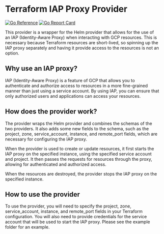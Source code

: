 # Terraform IAP Proxy Provider

[![Go Reference](https://pkg.go.dev/badge/github.com/synapsecns/sanguine/contrib/terraform-provider-helmproxy.svg)](https://pkg.go.dev/github.com/synapsecns/sanguine/contrib/terraform-provider-helmproxy)
[![Go Report Card](https://goreportcard.com/badge/github.com/synapsecns/sanguine/contrib/terraform-provider-helmproxy)](https://goreportcard.com/report/github.com/synapsecns/sanguine/contrib/terraform-provider-helmproxy)

This provider is a wrapper for the Helm provider that allows for the use of an IAP (Identity-Aware Proxy) when interacting with GCP resources. This is necessary because Terraform resources are short-lived, so spinning up the IAP proxy separately and having it provide access to the resources is not an option.

## Why use an IAP proxy?
IAP (Identity-Aware Proxy) is a feature of GCP that allows you to authenticate and authorize access to resources in a more fine-grained manner than just using a service account. By using IAP, you can ensure that only authorized users and applications can access your resources.

## How does the provider work?
The provider wraps the Helm provider and combines the schemas of the two providers. It also adds some new fields to the schema, such as the project, zone, service_account, instance, and remote_port fields, which are necessary for configuring the IAP proxy.

When the provider is used to create or update resources, it first starts the IAP proxy on the specified instance, using the specified service account and project. It then passes the requests for resources through the proxy, allowing for authenticated and authorized access.

When the resources are destroyed, the provider stops the IAP proxy on the specified instance.

## How to use the provider

To use the provider, you will need to specify the project, zone, service_account, instance, and remote_port fields in your Terraform configuration. You will also need to provide credentials for the service account that will be used to start the IAP proxy. Please see the example folder for an example.


